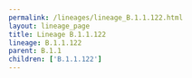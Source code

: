 ```yaml
---
permalink: /lineages/lineage_B.1.1.122.html
layout: lineage_page
title: Lineage B.1.1.122
lineage: B.1.1.122
parent: B.1.1
children: ['B.1.1.122']
---
```

